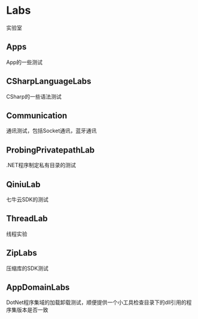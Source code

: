 # Labs
实验室

## Apps ##
App的一些测试

## CSharpLanguageLabs ##
CSharp的一些语法测试

## Communication ##
通讯测试，包括Socket通讯，蓝牙通讯

## ProbingPrivatepathLab ##
.NET程序制定私有目录的测试

## QiniuLab ##
七牛云SDK的测试

## ThreadLab ##
线程实验

## ZipLabs ##
压缩库的SDK测试

## AppDomainLabs ##
DotNet程序集域的加载卸载测试，顺便提供一个小工具检查目录下的dll引用的程序集版本是否一致
